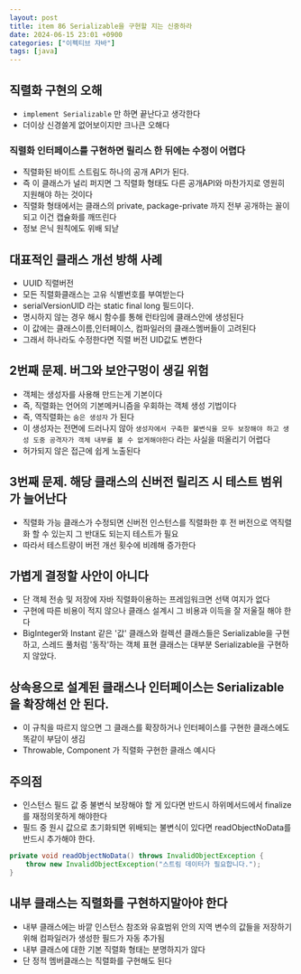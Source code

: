 ```yaml
---
layout: post
title: item 86 Serializable을 구현할 지는 신중하라
date: 2024-06-15 23:01 +0900
categories: ["이펙티브 자바"]
tags: [java]
---
```


## 직렬화 구현의 오해
- `implement Serializable` 만 하면 끝난다고 생각한다
- 더이상 신경쓸게 없어보이지만 크나큰 오해다

### 직렬화 인터페이스를 구현하면 릴리스 한 뒤에는 수정이 어렵다
- 직렬화된 바이트 스트림도 하나의 공개 API가 된다.
- 즉 이 클래스가 널리 퍼지면 그 직렬화 형태도 다른 공개API와 마찬가지로 영원히 지원해야 하는 것이다
- 직렬화 형태에서는 클래스의 private, package-private 까지 전부 공개하는 꼴이 되고 이건 캡슐화를 깨뜨린다
- 정보 은닉 원칙에도 위배 되낟

## 대표적인 클래스 개선 방해 사례
- UUID 직렬버전
- 모든 직렬화클래스는 고유 식별번호를 부여받는다
- serialVersionUID 라는 static final long 필드이다.
- 명시하지 않는 경우 해시 함수를 통해 런타임에 클래스안에 생성된다
- 이 값에는 클래스이름,인터페이스, 컴파일러의 클래스멤버들이 고려된다
- 그래서 하나라도 수정한다면 직렬 버전 UID값도 변한다

## 2번째 문제. 버그와 보안구멍이 생길 위험
- 객체는 생성자를 사용해 만드는게 기본이다
- 즉, 직렬화는 언어의 기본메커니즘을 우회하는 객체 생성 기법이다
- 즉, 역직렬화는 `숨은 생성자` 가 된다
- 이 생성자는 전면에 드러나지 않아 `생성자에서 구축한 불변식을 모두 보장해야 하고 생성 도중 공격자가 객체 내부를 볼 수 없게해야한다` 라는 사실을 떠올리기 어렵다
- 허가되지 않은 접근에 쉽게 노출된다

## 3번째 문제. 해당 클래스의 신버전 릴리즈 시 테스트 범위가 늘어난다
- 직렬화 가능 클래스가 수정되면 신버전 인스턴스를 직렬화한 후 전 버전으로 역직렬화 할 수 있는지 그 반대도 되는지 테스트가 필요
- 따라서 테스트량이 버전 개선 횟수에 비례해 증가한다

## 가볍게 결정할 사안이 아니다
- 단 객체 전송 및 저장에 자바 직렬화이용하는 프레임워크면 선택 여지가 없다
- 구현에 따른 비용이 적지 않으나 클래스 설계시 그 비용과 이득을 잘 저울질 해야 한다
- BigInteger와 Instant 같은 '값' 클래스와 컬렉션 클래스들은 Serializable을 구현하고, 스레드 풀처럼 '동작'하는 객체 표현 클래스는 대부분 Serializable을 구현하지 않았다.

## 상속용으로 설계된 클래스나 인터페이스는 Serializable을 확장해선 안 된다.
- 이 규칙을 따르지 않으면 그 클래스를 확장하거나 인터페이스를 구현한 클래스에도 똑같이 부담이 생김
- Throwable, Component 가 직렬화 구현한 클래스 예시다

## 주의점
- 인스턴스 필드 값 중 불변식 보장해야 할 게 있다면 반드시 하위메서드에서 finalize 를 재정의못하게 해야한다
- 필드 중 원시 값으로 초기화되면 위배되는 불변식이 있다면 readObjectNoData를 반드시 추가해야 한다.

```java
private void readObjectNoData() throws InvalidObjectException {
    throw new InvalidObjectException("스트림 데이터가 필요합니다.");
}
```

## 내부 클래스는 직렬화를 구현하지말아야 한다
- 내부 클래스에는 바깥 인스턴스 참조와 유효범위 안의 지역 변수의 값들을 저장하기 위해 컴파일러가 생성한 필드가 자동 추가됨
- 내부 클래스에 대한 기본 직렬화 형태는 분명하지가 않다
- 단 정적 멤버클래스는 직렬화를 구현해도 된다

